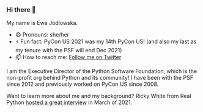 ### Hi there 👋

My name is Ewa Jodlowska.
- 😄 Pronouns: she/her
- ⚡ Fun fact: PyCon US 2021 was my 14th PyCon US! (and also my last as my tenure with the PSF will end Dec 2021)
- 📫 How to reach me: [Follow me on Twitter](https://twitter.com/ewa_jodlowska)

I am the Executive Director of the Python Software Foundation, which is the non-profit org behind Python and its community! I have been with the PSF since 2012 and previously worked on PyCon US since 2008. 

Want to learn more about me and my background? Ricky White from Real Python [hosted a great interview](https://realpython.com/interview-ewa-jodlowska/) in March of 2021.



<!--
**ejodlowska/ejodlowska** is a ✨ _special_ ✨ repository because its `README.md` (this file) appears on your GitHub profile.

Here are some ideas to get you started:

- 🔭 I’m currently working on ...
- 🌱 I’m currently learning ...
- 👯 I’m looking to collaborate on ...
- 🤔 I’m looking for help with ...
- 💬 Ask me about ...
- 📫 How to reach me: ...
- 😄 Pronouns: ...
- ⚡ Fun fact: ...
-->
